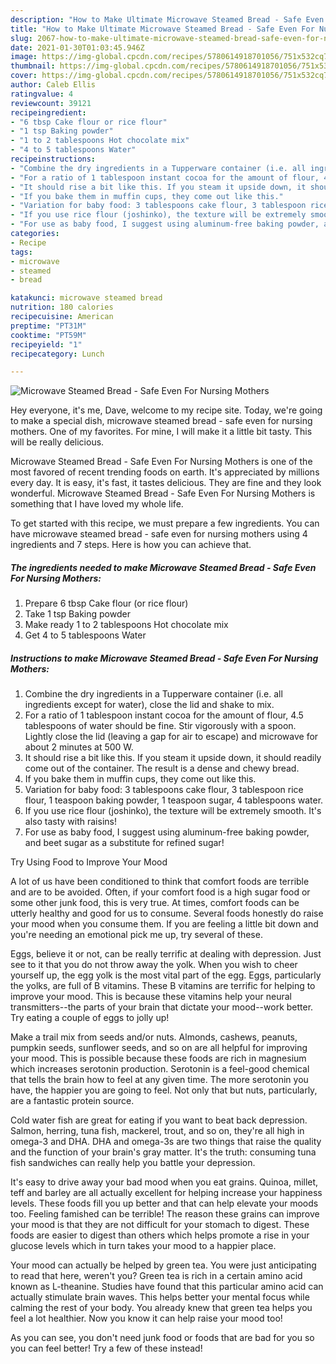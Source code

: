 ```yaml
---
description: "How to Make Ultimate Microwave Steamed Bread - Safe Even For Nursing Mothers"
title: "How to Make Ultimate Microwave Steamed Bread - Safe Even For Nursing Mothers"
slug: 2067-how-to-make-ultimate-microwave-steamed-bread-safe-even-for-nursing-mothers
date: 2021-01-30T01:03:45.946Z
image: https://img-global.cpcdn.com/recipes/5780614918701056/751x532cq70/microwave-steamed-bread-safe-even-for-nursing-mothers-recipe-main-photo.jpg
thumbnail: https://img-global.cpcdn.com/recipes/5780614918701056/751x532cq70/microwave-steamed-bread-safe-even-for-nursing-mothers-recipe-main-photo.jpg
cover: https://img-global.cpcdn.com/recipes/5780614918701056/751x532cq70/microwave-steamed-bread-safe-even-for-nursing-mothers-recipe-main-photo.jpg
author: Caleb Ellis
ratingvalue: 4
reviewcount: 39121
recipeingredient:
- "6 tbsp Cake flour or rice flour"
- "1 tsp Baking powder"
- "1 to 2 tablespoons Hot chocolate mix"
- "4 to 5 tablespoons Water"
recipeinstructions:
- "Combine the dry ingredients in a Tupperware container (i.e. all ingredients except for water), close the lid and shake to mix."
- "For a ratio of 1 tablespoon instant cocoa for the amount of flour, 4.5 tablespoons of water should be fine. Stir vigorously with a spoon. Lightly close the lid (leaving a gap for air to escape) and microwave for about 2 minutes at 500 W."
- "It should rise a bit like this. If you steam it upside down, it should readily come out of the container. The result is a dense and chewy bread."
- "If you bake them in muffin cups, they come out like this."
- "Variation for baby food: 3 tablespoons cake flour, 3 tablespoon rice flour, 1 teaspoon baking powder, 1 teaspoon sugar, 4 tablespoons water."
- "If you use rice flour (joshinko), the texture will be extremely smooth. It&#39;s also tasty with raisins!"
- "For use as baby food, I suggest using aluminum-free baking powder, and beet sugar as a substitute for refined sugar!"
categories:
- Recipe
tags:
- microwave
- steamed
- bread

katakunci: microwave steamed bread 
nutrition: 180 calories
recipecuisine: American
preptime: "PT31M"
cooktime: "PT59M"
recipeyield: "1"
recipecategory: Lunch

---
```



![Microwave Steamed Bread - Safe Even For Nursing Mothers](https://img-global.cpcdn.com/recipes/5780614918701056/751x532cq70/microwave-steamed-bread-safe-even-for-nursing-mothers-recipe-main-photo.jpg)

Hey everyone, it's me, Dave, welcome to my recipe site. Today, we're going to make a special dish, microwave steamed bread - safe even for nursing mothers. One of my favorites. For mine, I will make it a little bit tasty. This will be really delicious.

Microwave Steamed Bread - Safe Even For Nursing Mothers is one of the most favored of recent trending foods on earth. It's appreciated by millions every day. It is easy, it's fast, it tastes delicious. They are fine and they look wonderful. Microwave Steamed Bread - Safe Even For Nursing Mothers is something that I have loved my whole life.




To get started with this recipe, we must prepare a few ingredients. You can have microwave steamed bread - safe even for nursing mothers using 4 ingredients and 7 steps. Here is how you can achieve that.

<!--inarticleads1-->

##### The ingredients needed to make Microwave Steamed Bread - Safe Even For Nursing Mothers:

1. Prepare 6 tbsp Cake flour (or rice flour)
1. Take 1 tsp Baking powder
1. Make ready 1 to 2 tablespoons Hot chocolate mix
1. Get 4 to 5 tablespoons Water




<!--inarticleads2-->

##### Instructions to make Microwave Steamed Bread - Safe Even For Nursing Mothers:

1. Combine the dry ingredients in a Tupperware container (i.e. all ingredients except for water), close the lid and shake to mix.
1. For a ratio of 1 tablespoon instant cocoa for the amount of flour, 4.5 tablespoons of water should be fine. Stir vigorously with a spoon. Lightly close the lid (leaving a gap for air to escape) and microwave for about 2 minutes at 500 W.
1. It should rise a bit like this. If you steam it upside down, it should readily come out of the container. The result is a dense and chewy bread.
1. If you bake them in muffin cups, they come out like this.
1. Variation for baby food: 3 tablespoons cake flour, 3 tablespoon rice flour, 1 teaspoon baking powder, 1 teaspoon sugar, 4 tablespoons water.
1. If you use rice flour (joshinko), the texture will be extremely smooth. It&#39;s also tasty with raisins!
1. For use as baby food, I suggest using aluminum-free baking powder, and beet sugar as a substitute for refined sugar!




Try Using Food to Improve Your Mood


A lot of us have been conditioned to think that comfort foods are terrible and are to be avoided. Often, if your comfort food is a high sugar food or some other junk food, this is very true. At times, comfort foods can be utterly healthy and good for us to consume. Several foods honestly do raise your mood when you consume them. If you are feeling a little bit down and you're needing an emotional pick me up, try several of these.

Eggs, believe it or not, can be really terrific at dealing with depression. Just see to it that you do not throw away the yolk. When you wish to cheer yourself up, the egg yolk is the most vital part of the egg. Eggs, particularly the yolks, are full of B vitamins. These B vitamins are terrific for helping to improve your mood. This is because these vitamins help your neural transmitters--the parts of your brain that dictate your mood--work better. Try eating a couple of eggs to jolly up!

Make a trail mix from seeds and/or nuts. Almonds, cashews, peanuts, pumpkin seeds, sunflower seeds, and so on are all helpful for improving your mood. This is possible because these foods are rich in magnesium which increases serotonin production. Serotonin is a feel-good chemical that tells the brain how to feel at any given time. The more serotonin you have, the happier you are going to feel. Not only that but nuts, particularly, are a fantastic protein source.

Cold water fish are great for eating if you want to beat back depression. Salmon, herring, tuna fish, mackerel, trout, and so on, they're all high in omega-3 and DHA. DHA and omega-3s are two things that raise the quality and the function of your brain's gray matter. It's the truth: consuming tuna fish sandwiches can really help you battle your depression. 

It's easy to drive away your bad mood when you eat grains. Quinoa, millet, teff and barley are all actually excellent for helping increase your happiness levels. These foods fill you up better and that can help elevate your moods too. Feeling famished can be terrible! The reason these grains can improve your mood is that they are not difficult for your stomach to digest. These foods are easier to digest than others which helps promote a rise in your glucose levels which in turn takes your mood to a happier place.

Your mood can actually be helped by green tea. You were just anticipating to read that here, weren't you? Green tea is rich in a certain amino acid known as L-theanine. Studies have found that this particular amino acid can actually stimulate brain waves. This helps better your mental focus while calming the rest of your body. You already knew that green tea helps you feel a lot healthier. Now you know it can help raise your mood too!

As you can see, you don't need junk food or foods that are bad for you so you can feel better! Try a few of these instead!

